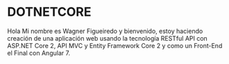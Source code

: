 # DOTNETCORE

Hola Mi nombre es Wagner Figueiredo y bienvenido, estoy haciendo creación de una aplicación web usando la tecnología RESTful API con ASP.NET Core 2, API MVC y Entity Framework Core 2 y como un Front-End el Final con Angular 7.



